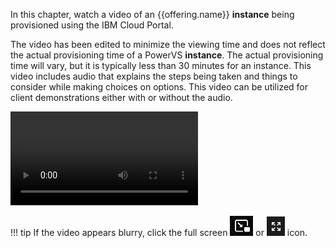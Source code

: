 In this chapter, watch a video of an {{offering.name}} **instance** being provisioned using the IBM Cloud Portal.

The video has been edited to minimize the viewing time and does not reflect the actual provisioning time of a PowerVS **instance**. The actual provisioning time will vary, but it is typically less than 30 minutes for an instance. This video includes audio that explains the steps being taken and things to consider while making choices on options. This video can be utilized for client demonstrations either with or without the audio.

![type:video](./_videos/Provision-an-Instance-final.mp4)

!!! tip
    If the video appears blurry, click the full screen ![](_attachments/FullScreenVideo.png) or ![](_attachments/FullScreenVideo3.png) icon.
